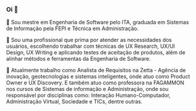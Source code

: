 ### Oi 👋

🌱 Sou mestre em Engenharia de Software pelo ITA, graduada em Sistemas de Informação pela FEPI e Técnica em Administração.

👯 Sou uma profissional que prima por atender as necessidades dos usuários, escolhendo trabalhar com técnicas de UX Research, UX/UI Design, UX Writing e aplicando testes de aceitação de produtos, além de alinhar métodos e ferramentas da Engenharia de Software.

🔭 Atualmente trabalho como Analista de Requisitos na Zetta - Agência de inovação, geotecnologias e sistemas inteligentes, onde atuo como Product Owner e UX Discovery. E também atuo como professora na FAGAMMON nos cursos de Sistemas de informação e Administração, onde sou responsável por disciplinas como: Interação Humano-Computador, Administração Virtual, Sociedade e TICs, dentre outras.

<!--
**RubeliaResende/RubeliaResende** is a ✨ _special_ ✨ repository because its `README.md` (this file) appears on your GitHub profile.

Here are some ideas to get you started:

- 🔭 I’m currently working on ...
- 🌱 I’m currently learning ...
- 👯 I’m looking to collaborate on ...
- 🤔 I’m looking for help with ...
- 💬 Ask me about ...
- 📫 How to reach me: ...
- 😄 Pronouns: ...
- ⚡ Fun fact: ...
-->
